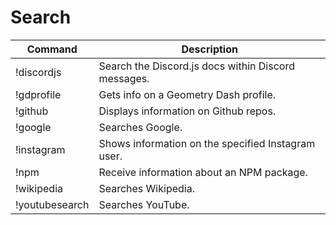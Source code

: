 # Search

| Command        | Description                                         |
|----------------|-----------------------------------------------------|
| !discordjs     | Search the Discord.js docs within Discord messages. |
| !gdprofile     | Gets info on a Geometry Dash profile.               |
| !github        | Displays information on Github repos.               |
| !google        | Searches Google.                                    |
| !instagram     | Shows information on the specified Instagram user.  |
| !npm           | Receive information about an NPM package.           |
| !wikipedia     | Searches Wikipedia.                                 |
| !youtubesearch | Searches YouTube.                                   |
